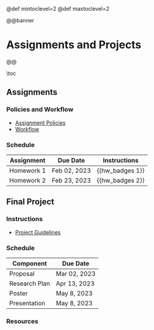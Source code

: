 @def mintoclevel=2
@def maxtoclevel=2

@@banner
# Assignments and Projects
@@

\toc

## Assignments

### Policies and Workflow

* [Assignment Policies](/policies/#assignments)
* [Workflow](/assignments/workflow/)

### Schedule

| Assignment | Due Date | Instructions |
|------------|----------|:------------:|
| Homework 1 | Feb 02, 2023 | {{hw_badges 1}} |
| Homework 2 | Feb 23, 2023 | {{hw_badges 2}} |

## Final Project
### Instructions

* [Project Guidelines](/assignments/project/)

### Schedule

| Component | Due Date |
|------------|----------|
| Proposal | Mar 02, 2023 | 
| Research Plan | Apr 13, 2023 | 
| Poster | May 8, 2023
| Presentation | May 8, 2023

### Resources
